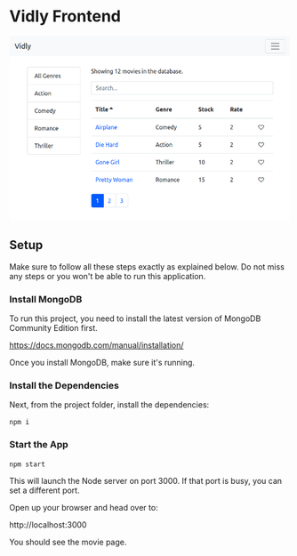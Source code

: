 # Vidly Frontend
<img src="./src/screenshot/vidly.png"/>

## Setup

Make sure to follow all these steps exactly as explained below. Do not miss any steps or you won't be able to run this application.

### Install MongoDB

To run this project, you need to install the latest version of MongoDB Community Edition first.

https://docs.mongodb.com/manual/installation/

Once you install MongoDB, make sure it's running.

### Install the Dependencies

Next, from the project folder, install the dependencies:

    npm i

### Start the App

    npm start

This will launch the Node server on port 3000. If that port is busy, you can set a different port.

Open up your browser and head over to:

http://localhost:3000

You should see the movie page.